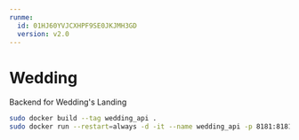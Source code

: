 ```yaml
---
runme:
  id: 01HJ60YVJCXHPF9SE0JKJMH3GD
  version: v2.0
---
```


# Wedding

Backend for Wedding's Landing

```bash {"id":"01HJ60YVJB260Q9WMDFKVNWE6P"}
sudo docker build --tag wedding_api .
sudo docker run --restart=always -d -it --name wedding_api -p 8181:8181 wedding_api
```